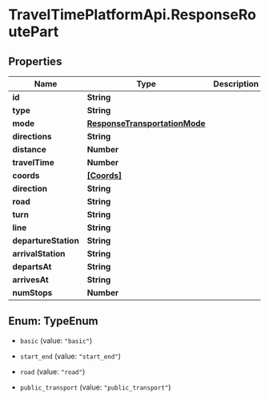 # TravelTimePlatformApi.ResponseRoutePart

## Properties
Name | Type | Description | Notes
------------ | ------------- | ------------- | -------------
**id** | **String** |  | 
**type** | **String** |  | 
**mode** | [**ResponseTransportationMode**](ResponseTransportationMode.md) |  | 
**directions** | **String** |  | 
**distance** | **Number** |  | 
**travelTime** | **Number** |  | 
**coords** | [**[Coords]**](Coords.md) |  | 
**direction** | **String** |  | [optional] 
**road** | **String** |  | [optional] 
**turn** | **String** |  | [optional] 
**line** | **String** |  | [optional] 
**departureStation** | **String** |  | [optional] 
**arrivalStation** | **String** |  | [optional] 
**departsAt** | **String** |  | [optional] 
**arrivesAt** | **String** |  | [optional] 
**numStops** | **Number** |  | [optional] 


<a name="TypeEnum"></a>
## Enum: TypeEnum


* `basic` (value: `"basic"`)

* `start_end` (value: `"start_end"`)

* `road` (value: `"road"`)

* `public_transport` (value: `"public_transport"`)




